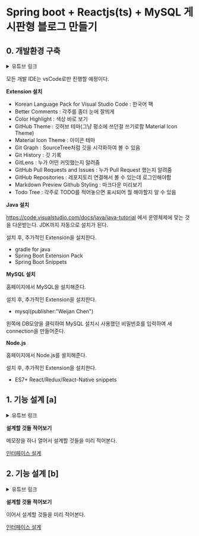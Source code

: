 # Spring boot + Reactjs(ts) + MySQL 게시판형 블로그 만들기

## 0. 개발환경 구축
<details>
<summary>
유튜브 링크
</summary>

https://www.youtube.com/watch?v=NTZgPYlassE&list=PLbq5jHjpmq7q-Td2jOXtpf7SD5c53RqXh

</details>

모든 개발 IDE는 vsCode로만 진행할 예정이다.

**Extension 설치**

- Korean Language Pack for Visual Studio Code : 한국어 팩
- Better Comments : 각주를 좀더 눈에 잘띄게
- Color Highlight : 색상 바로 보기
- GitHub Theme : 깃허브 테마(그냥 평소에 쓰던걸 쓰기로함 Material Icon Theme)
- Material Icon Theme : 아이콘 테마
- Git Graph : SourceTree처럼 깃을 시각화하여 볼 수 있음
- Git History : 깃 기록
- GitLens : 누가 어떤 커밋했는지 알려줌
- GitHub Pull Requests and Issues : 누가 Pull Request 했는지 알려줌
- GitHub Repositories : 레포지토리 연결해서 볼 수 있는데 로그인해야함
- Markdown Preview Github Styling : 마크다운 미리보기
- Todo Tree : 각주로 TODO를 적어놓으면 표시되어 뭘 해야할지 알 수 있음



**Java 설치**

https://code.visualstudio.com/docs/java/java-tutorial 에서 운영체제에 맞는 것을 다운받는다. JDK까지 자동으로 설치가 된다.

설치 후, 추가적인 Extension을 설치한다.

- gradle for java
- Spring Boot Extension Pack
- Spring Boot Snippets

**MySQL 설치**

홈페이지에서 MySQL을 설치해준다.

설치 후, 추가적인 Extension을 설치한다.
- mysql(publisher:"Weijan Chen")

왼쪽에 DB모양을 클릭하여 MySQL 설치시 사용했던 비밀번호를 입력하여 새 connection을 만들어준다.

**Node.js**

홈페이지에서 Node.js를 설치해준다.

설치 후, 추가적인 Extension을 설치한다.
- ES7+ React/Redux/React-Native snippets

## 1. 기능 설계 [a]

<details>
<summary>
유튜브 링크
</summary>

https://www.youtube.com/watch?v=bOAV4GeGYHg

</details>

**설계할 것들 적어보기**

메모장을 하나 열어서 설계할 것들을 미리 적어본다.

[인터페이스 설계](./Interface.md)

## 2. 기능 설계 [b]

<details>
<summary>
유튜브 링크
</summary>

https://www.youtube.com/watch?v=bOAV4GeGYHg

</details>

**설계할 것들 적어보기**

이어서 설계할 것들을 미리 적어본다.

[인터페이스 설계](./Interface.md)
